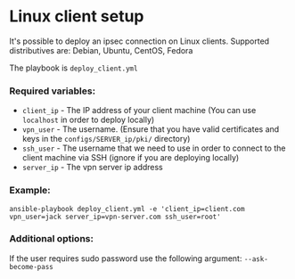 # Linux client setup

It's possible to deploy an ipsec connection on Linux clients.
Supported distributives are: Debian, Ubuntu, CentOS, Fedora

The playbook is `deploy_client.yml`

### Required variables:

* `client_ip` - The IP address of your client machine (You can use `localhost` in order to deploy locally)
* `vpn_user` - The username. (Ensure that you have valid certificates and keys in the `configs/SERVER_ip/pki/` directory)
* `ssh_user` - The username that we need to use in order to connect to the client machine via SSH (ignore if you are deploying locally)
* `server_ip` - The vpn server ip address

### Example:

```shell
ansible-playbook deploy_client.yml -e 'client_ip=client.com vpn_user=jack server_ip=vpn-server.com ssh_user=root'
```

### Additional options:
If the user requires sudo password use the following argument: `--ask-become-pass`
